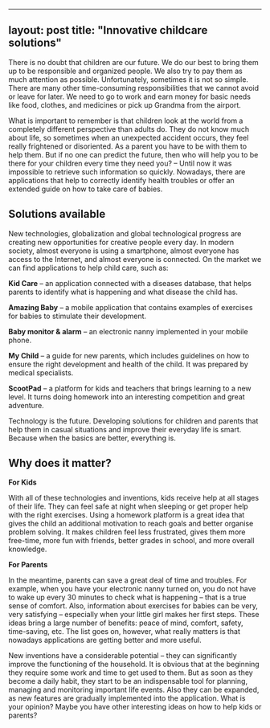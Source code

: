 ---
layout: post
title:  "Innovative childcare solutions"
-----

There is no doubt that children are our future. We do our best to bring them up to be responsible and organized people. We also try to pay them as much attention as possible. Unfortunately, sometimes it is not so simple. There are many other time-consuming responsibilities that we cannot avoid or leave for later. We need to go to work and earn money for basic needs like food, clothes, and medicines or pick up Grandma from the airport.

What is important to remember is that children look at the world from a completely different perspective than adults do. They do not know much about life, so sometimes when an unexpected accident occurs, they feel really frightened or disoriented. As a parent you have to be with them to help them. But if no one can predict the future, then who will help you to be there for your children every time they need you? – Until now it was impossible to retrieve such information so quickly. Nowadays, there are applications that help to correctly identify health troubles or offer an extended guide on how to take care of babies.
 
## Solutions available
New technologies, globalization and global technological progress are creating new opportunities for creative people every day. In modern society, almost everyone is using a smartphone, almost everyone has access to the Internet, and almost everyone is connected. On the market we can find applications to help child care, such as:
 
**Kid Care** – an application connected with a diseases database, that helps parents to identify what is happening and what disease the child has.
 
**Amazing Baby** – a mobile application that contains examples of exercises for babies to stimulate their development.
 
**Baby monitor & alarm** – an electronic nanny implemented in your mobile phone.
 
**My Child** – a guide for new parents, which includes guidelines on how to ensure the right development and health of the child. It was prepared by medical specialists.
 
**ScootPad** – a platform for kids and teachers that brings learning to a new level. It turns doing homework into an interesting competition and great adventure.
 
Technology is the future. Developing solutions for children and parents that help them in casual situations and improve their everyday life is smart. Because when the basics are better, everything is.
 

## Why does it matter?
 
**For Kids**

With all of these technologies and inventions, kids receive help at all stages of their life. They can feel safe at night when sleeping or get proper help with the right exercises. Using a homework platform is a great idea that gives the child an additional motivation to reach goals and better organise problem solving. It makes children feel less frustrated, gives them more free-time, more fun with friends, better grades in school, and more overall knowledge.
 
**For Parents**

In the meantime, parents can save a great deal of time and troubles. For example, when you have your electronic nanny turned on, you do not have to wake up every 30 minutes to check what is happening – that is a true sense of comfort. Also, information about exercises for babies can be very, very satisfying – especially when your little girl makes her first steps. These ideas bring a large number of benefits: peace of mind, comfort, safety, time-saving, etc. The list goes on, however, what really matters is that nowadays applications are getting better and more useful.

New inventions have a considerable potential – they can significantly improve the functioning of the household. It is obvious that at the beginning they require some work and time to get used to them. But as soon as they become a daily habit, they start to be an indispensable tool for planning, managing and monitoring important life events. Also they can be expanded, as new features are gradually implemented into the application. What is your opinion? Maybe you have other interesting ideas on how to help kids or parents?
